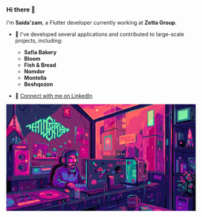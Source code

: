 ### Hi there 👋

I'm **Saida'zam**, a Flutter developer currently working at **Zetta Group**.

- 🚀 I've developed several applications and contributed to large-scale projects, including:
  - **Safia Bakery**
  - **Bloom**
  - **Fish & Bread**
  - **Nomdor**
  - **Montella**
  - **Beshqozon**
  
- 🔗 [Connect with me on LinkedIn](https://www.linkedin.com/in/saidazam-saidolimov-752443263/)

![Wallpaper](https://github.com/said8811/said8811/blob/main/wallpaper.gif?raw=true)



  
<!--q
**said8811/said8811** is a ✨ _special_ ✨ repository because its `README.md` (this file) appears on your GitHub profile.

Here are some ideas to get you started:

- 🔭 I’m currently working on ...
- 🌱 I’m currently learning ...
- 👯 I’m looking to collaborate on ...
- 🤔 I’m looking for help with ...
- 💬 Ask me about ...
- 📫 How to reach me: ...
- 😄 Pronouns: ...
- ⚡ Fun fact: ...  
-->

